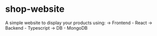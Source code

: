# shop-website
A simple website to display your products using:
-> Frontend - React
-> Backend - Typescript
-> DB - MongoDB
